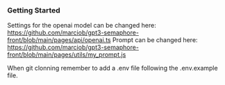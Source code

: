 ### Getting Started

Settings for the openai model can be changed here: https://github.com/marciob/gpt3-semaphore-front/blob/main/pages/api/openai.ts
Prompt can be changed here: https://github.com/marciob/gpt3-semaphore-front/blob/main/pages/utils/my_prompt.js

When git clonning remember to add a .env file following the .env.example file.
